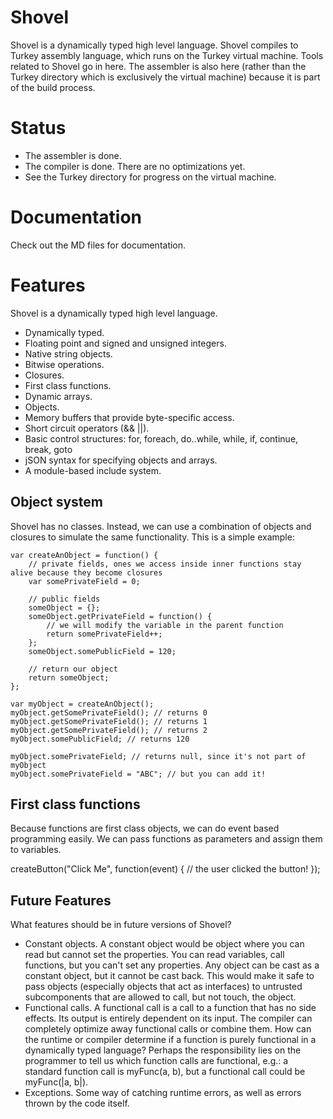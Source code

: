 # Shovel

Shovel is a dynamically typed high level language. Shovel compiles to Turkey assembly language, which runs on the Turkey virtual machine. Tools related to Shovel go in here. The assembler is also here (rather than the Turkey directory which is exclusively the virtual machine) because it is part of the build process.

# Status
- The assembler is done.
- The compiler is done. There are no optimizations yet.
- See the Turkey directory for progress on the virtual machine.

# Documentation
Check out the MD files for documentation.

# Features
Shovel is a dynamically typed high level language.

* Dynamically typed.
* Floating point and signed and unsigned integers.
* Native string objects.
* Bitwise operations.
* Closures.
* First class functions.
* Dynamic arrays.
* Objects.
* Memory buffers that provide byte-specific access.
* Short circuit operators (&& ||).
* Basic control structures: for, foreach, do..while, while, if, continue, break, goto
* jSON syntax for specifying objects and arrays.
* A module-based include system.

## Object system
Shovel has no classes. Instead, we can use a combination of objects and closures to simulate the same functionality. This is a simple example:

````
var createAnObject = function() {
	// private fields, ones we access inside inner functions stay alive because they become closures
	var somePrivateField = 0;

	// public fields
	someObject = {};
	someObject.getPrivateField = function() {
		// we will modify the variable in the parent function
		return somePrivateField++;
	};
	someObject.somePublicField = 120;

	// return our object
	return someObject;
};

var myObject = createAnObject();
myObject.getSomePrivateField(); // returns 0
myObject.getSomePrivateField(); // returns 1
myObject.getSomePrivateField(); // returns 2
myObject.somePublicField; // returns 120

myObject.somePrivateField; // returns null, since it's not part of myObject
myObject.somePrivateField = "ABC"; // but you can add it!
````

## First class functions
Because functions are first class objects, we can do event based programming easily. We can pass functions as parameters and assign them to variables.

createButton("Click Me", function(event) {
	// the user clicked the button!
});

## Future Features
What features should be in future versions of Shovel?

- Constant objects. A constant object would be object where you can read but cannot set the properties. You can read variables, call functions, but you can't set any properties. Any object can be cast as a constant object, but it cannot be cast back. This would make it safe to pass objects (especially objects that act as interfaces) to untrusted subcomponents that are allowed to call, but not touch, the object.
- Functional calls. A functional call is a call to a function that has no side effects. Its output is entirely dependent on its input. The compiler can completely optimize away functional calls or combine them. How can the runtime or compiler determine if a function is purely functional in a dynamically typed language? Perhaps the responsibility lies on the programmer to tell us which function calls are functional, e.g.: a standard function call is myFunc(a, b), but a functional call could be myFunc(|a, b|).
- Exceptions. Some way of catching runtime errors, as well as errors thrown by the code itself.
